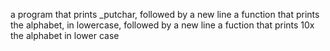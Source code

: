  a program that prints _putchar, followed by a new line
a function that prints the alphabet, in lowercase, followed by a new line
a fuction that prints 10x the alphabet in lower case
